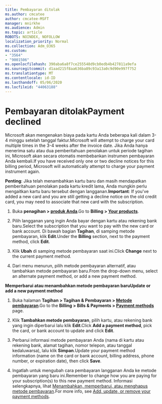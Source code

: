 ```yaml
---
title: Pembayaran ditolak
ms.author: cmcatee
author: cmcatee-MSFT
manager: mnirkhe
ms.audience: Admin
ms.topic: article
ROBOTS: NOINDEX, NOFOLLOW
localization_priority: Normal
ms.collection: Adm_O365
ms.custom:
- "3564"
- "9001506"
ms.openlocfilehash: 390aba6a8f7ce255548d9cb0edb4b427811a9efa
ms.sourcegitcommit: d1aad215f8aa636ba89c93a13a0c9d90e997f752
ms.translationtype: MT
ms.contentlocale: id-ID
ms.lasthandoff: 05/06/2020
ms.locfileid: "44063188"
---
```

# <a name="payment-declined"></a><span data-ttu-id="3220f-102">Pembayaran ditolak</span><span class="sxs-lookup"><span data-stu-id="3220f-102">Payment declined</span></span>

<span data-ttu-id="3220f-103">Microsoft akan mengenakan biaya pada kartu Anda beberapa kali dalam 3-4 minggu setelah tanggal faktur.</span><span class="sxs-lookup"><span data-stu-id="3220f-103">Microsoft will attempt to charge your card multiple times in the 3-4 weeks after the invoice date.</span></span>  <span data-ttu-id="3220f-104">Jika Anda hanya menerima satu atau dua pemberitahuan penolakan untuk periode tagihan ini, Microsoft akan secara otomatis membebankan instrumen pembayaran Anda kembali.</span><span class="sxs-lookup"><span data-stu-id="3220f-104">If you have received only one or two decline notices for this billing period, Microsoft will automatically attempt to charge your payment instrument again.</span></span>  

<span data-ttu-id="3220f-105">**Penting**: Jika telah menambahkan kartu baru dan masih mendapatkan pemberitahuan penolakan pada kartu kredit lama, Anda mungkin perlu mengaitkan kartu baru tersebut dengan langganan.</span><span class="sxs-lookup"><span data-stu-id="3220f-105">**Important**: If you've added a new card and you are still getting a decline notice on the old credit card, you may need to associate that new card with the subscription.</span></span>

1. <span data-ttu-id="3220f-106">Buka **penagihan > [produk Anda](https://go.microsoft.com/fwlink/p/?linkid=842054)**.</span><span class="sxs-lookup"><span data-stu-id="3220f-106">Go to **Billing > [Your products](https://go.microsoft.com/fwlink/p/?linkid=842054)**.</span></span>

2. <span data-ttu-id="3220f-107">Pilih langganan yang ingin Anda bayar dengan kartu atau rekening bank baru.</span><span class="sxs-lookup"><span data-stu-id="3220f-107">Select the subscription that you want to pay with the new card or bank account.</span></span> <span data-ttu-id="3220f-108">Di bawah bagian **Tagihan**, di samping metode pembayaran, klik **Edit**.</span><span class="sxs-lookup"><span data-stu-id="3220f-108">Under the **Billing** section, next to the payment method, click **Edit**.</span></span>

3. <span data-ttu-id="3220f-109">Klik **Ubah** di samping metode pembayaran saat ini.</span><span class="sxs-lookup"><span data-stu-id="3220f-109">Click **Change** next to the current payment method.</span></span>

4. <span data-ttu-id="3220f-110">Dari menu menurun, pilih metode pembayaran alternatif, atau tambahkan metode pembayaran baru.</span><span class="sxs-lookup"><span data-stu-id="3220f-110">From the drop-down menu, select an alternate payment method, or add a new payment method.</span></span>

<span data-ttu-id="3220f-111">**Memperbarui atau menambahkan metode pembayaran baru**</span><span class="sxs-lookup"><span data-stu-id="3220f-111">**Update or add a new payment method**</span></span>

1. <span data-ttu-id="3220f-112">Buka halaman **Tagihan > Tagihan & Pembayaran > [Metode pembayaran](https://go.microsoft.com/fwlink/p/?linkid=2018806)**.</span><span class="sxs-lookup"><span data-stu-id="3220f-112">Go to the **Billing > Bills & Payments > [Payment methods](https://go.microsoft.com/fwlink/p/?linkid=2018806)** page.</span></span>

2. <span data-ttu-id="3220f-113">Klik **Tambahkan metode pembayaran**, pilih kartu, atau rekening bank yang ingin diperbarui lalu klik **Edit**.</span><span class="sxs-lookup"><span data-stu-id="3220f-113">Click **Add a payment method**, pick the card, or bank account to update and click **Edit**.</span></span>

3. <span data-ttu-id="3220f-114">Perbarui informasi metode pembayaran Anda (nama di kartu atau rekening bank, alamat tagihan, nomor telepon, atau tanggal kedaluwarsa), lalu klik **Simpan**.</span><span class="sxs-lookup"><span data-stu-id="3220f-114">Update your payment method information (name on the card or bank account, billing address, phone number, or expiration date), then click **Save**.</span></span>

4. <span data-ttu-id="3220f-115">Ingatlah untuk mengubah cara pembayaran langganan Anda ke metode pembayaran yang baru ini.</span><span class="sxs-lookup"><span data-stu-id="3220f-115">Remember to change how you are paying for your subscription(s) to this new payment method.</span></span> <span data-ttu-id="3220f-116">Informasi selengkapnya, lihat [Menambahkan, memperbarui, atau menghapus metode pembayaran](https://go.microsoft.com/fwlink/?linkid=2118133).</span><span class="sxs-lookup"><span data-stu-id="3220f-116">For more info, see [Add, update, or remove your payment methods](https://go.microsoft.com/fwlink/?linkid=2118133).</span></span>
